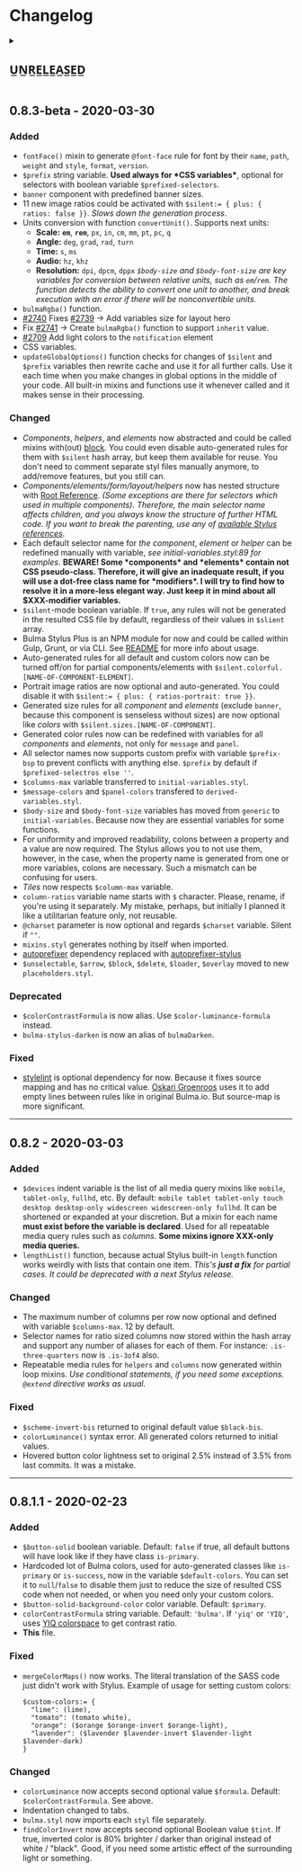 # Changelog

<details>
	<summary><h2>U̲N̲R̲E̲L̲E̲A̲S̲E̲D̲</h2></summary>

### Added

- *No-conflict* aliases for *mixins* and *functions*.
- New predefined *font family* presets.
- New default color variables, and optional redefined default CSS color names (**Stylus-only**).
- [**BEM 101**](http://getbem.com/introduction/) naming methodology for all *components*, *elements,* and *helpers*. It could be set with the variable `$naming-methodology`.
- Modifiers can now have dot-free selector names.
- Printer-oriented styles.
- `$naming-methodology` string variable. `'SMACSS'` by default. Any value other than `'BEM'` returns Bulma's default behavior.
- Shaded and pseudo-3D styles for buttons.
- Extra animation rules.
- `mediaQuery()` mixin with options `$deviceName` and `$orientation`.
- `bulma-stylus-plus.js` now can be imported to add default script for Bulma's *navbar* (and other interactive features in future)

### Changed

- `$family-…` variables now can be overrided with values from `$fonts`, based on node names.

------

</details>

## 0.8.3-beta - 2020-03-30

### Added

- `fontFace()` mixin to generate `@font-face` rule for font by their `name`, `path`, `weight` and `style`, `format`, `version`.
- `$prefix` string variable. **Used always for \*CSS variables\***, optional for selectors with boolean variable `$prefixed-selectors`.
- `banner` component with predefined banner sizes.
- 11 new image ratios could be activated with `$silent:= { plus: { ratios: false }}`. *Slows down the generation process*.
- Units conversion with function `convertUnit()`. Supports next units:
	- **Scale:** **`em`**, **`rem`**, `px`, `in`, `cm`, `mm`, `pt`, `pc`, `q`
	- **Angle:** `deg`, `grad`, `rad`, `turn`
	- **Time:** `s`, `ms`
	- **Audio:** `hz`, `khz`
	- **Resolution:** `dpi`, `dpcm`, `dppx`
	*`$body-size` and `$body-font-size` are key variables for conversion between relative units, such as `em`/`rem`. The function detects the ability to convert one unit to another, and break execution with an error if there will be nonconvertible units.*
- `bulmaRgba()` function.
- [#2740](https://github.com/jgthms/bulma/pull/2740) Fixes [#2739](https://github.com/jgthms/bulma/issues/2739) -> Add variables size for layout hero
- Fix [#2741](https://github.com/jgthms/bulma/issues/2741) -> Create `bulmaRgba()` function to support `inherit` value.
- [#2709](https://github.com/jgthms/bulma/pull/2709) Add light colors to the `notification` element
- CSS variables.
- `updateGlobalOptions()` function checks for changes of `$silent` and `$prefix` variables then rewrite cache and use it for all further calls. Use it each time when you make changes in global options in the middle of your code. All built-in mixins and functions use it whenever called and it makes sense in their processing.

### Changed

- *Components*, *helpers*, and *elements* now abstracted and could be called mixins with(out) [block](https://stylus-lang.com/docs/mixins.html#block-mixins). You could even disable auto-generated rules for them with `$silent` hash array, but keep them available for reuse. You don't need to comment separate styl files manually anymore, to add/remove features, but you still can.
- *Components/elements/form/layout/helpers* now has nested structure with [Root Reference](https://stylus-lang.com/docs/selectors.html#root-reference). *(Some exceptions are there for selectors which used in multiple components). Therefore, the main selector name affects children, and you always know the structure of further HTML code. If you want to break the parenting, use any of [available Stylus references](https://stylus-lang.com/docs/selectors.html)*.
- Each default selector name for *the component*, *element* or *helper* can be redefined manually with variable, *see initial-variables.styl:89 for examples*.
	**BEWARE! Some \*components\* and \*elements\* contain not CSS pseudo-class. Therefore, it will give an inadequate result, if you will use a dot-free class name for \*modifiers\*. I will try to find how to resolve it in a more-less elegant way. Just keep it in mind about all $XXX-modifier variables.**
- `$silent`-mode boolean variable. If `true`, any rules will not be generated in the resulted CSS file by default, regardless of their values in `$slient` array.
- Bulma Stylus Plus is an NPM module for now and could be called within Gulp, Grunt, or via CLI. See [README](https://github.com/M-O-Z-G/bulma-stylus-plus/blob/master/README.md) for more info about usage.
- Auto-generated rules for all default and custom colors now can be turned off/on for partial components/elements with `$silent.colorful.[NAME-OF-COMPONENT-ELEMENT]`.
- Portrait image ratios are now optional and auto-generated. You could disable it with `$silent:= { plus: { ratios-portrait: true }}`.
- Generated size rules for all *component* and *elements* (exclude `banner`, because this component is senseless without sizes) are now optional like *colors* with `$silent.sizes.[NAME-OF-COMPONENT]`.
- Generated color rules now can be redefined with variables for all *components* and *elements*, not only for `message` and `panel`.
- All selector names now supports custom prefix with variable `$prefix-bsp` to prevent conflicts with anything else. `$prefix` by default if `$prefixed-selectros else ''`.
- `$columns-max` variable transferred to `initial-variables.styl`.
- `$message-colors` and `$panel-colors` transfered to `derived-variables.styl`.
- `$body-size` and `$body-font-size` variables has moved from `generic` to `initial-variables`. Because now they are essential variables for some functions.
- For uniformity and improved readability, colons between a property and a value are now required. The Stylus allows you to not use them, however, in the case, when the property name is generated from one or more variables, colons are necessary. Such a mismatch can be confusing for users.
- *Tiles* now respects `$column-max` variable.
- `column-ratios` variable name starts with `$` character. Please, rename, if you're using it separately. My mistake, perhaps, but initially I planned it like a utilitarian feature only, not reusable.
- `@charset` parameter is now optional and regards `$charset` variable. Silent if `""`.
- `mixins.styl` generates nothing by itself when imported.
- [autoprefixer](https://www.npmjs.com/package/autoprefixer) dependency replaced with [autoprefixer-stylus](https://www.npmjs.com/package/autoprefixer-stylus)
- `$unselectable`, `$arrow`, `$block`, `$delete`, `$loader`, `$overlay` moved to new `placeholders.styl`.

### Deprecated

- `$colorContrastFormula` is now alias. Use `$color-luminance-formula` instead.
- `bulma-stylus-darken` is now an alias of `bulmaDarken`.

### Fixed

- [stylelint](https://www.npmjs.com/package/stylelint) is optional dependency for now. Because it fixes source mapping and has no critical value. [Oskari Groenroos](https://github.com/groenroos) uses it to add empty lines between rules like in original Bulma.io. But source-map is more significant.

------

## 0.8.2 - 2020-03-03

### Added

- `$devices` indent variable is the list of all media query mixins like `mobile`, `tablet-only`, `fullhd`, etc. By default: `mobile tablet tablet-only touch desktop desktop-only widescreen widescreen-only fullhd`. It can be shortened or expanded at your discretion. But a mixin for each name **must exist before the variable is declared**. Used for all repeatable media query rules such as *columns*. **Some mixins ignore XXX-only media queries.**
- `lengthList()` function, because actual Stylus built-in `length` function works weirdly with lists that contain one item. *This's **just a fix** for partial cases. It could be deprecated with a next Stylus release.*

### Changed

- The maximum number of columns per row now optional and defined with variable `$columns-max`. 12 by default.
- Selector names for ratio sized columns now stored within the hash array and support any number of aliases for each of them. For instance: `.is-three-quarters` now is `.is-3of4` also.
- Repeatable media rules for `helpers` and `columns` now generated within loop mixins. *Use conditional statements, if you need some exceptions. `@extend` directive works as usual.*

### Fixed

- `$scheme-invert-bis` returned to original default value `$black-bis`.
- `colorLuminance()` syntax error. All generated colors returned to initial values.
- Hovered button color lightness set to original 2.5% instead of 3.5% from last commits. It was a mistake.

------

## 0.8.1.1 - 2020-02-23

### Added

- `$button-solid` boolean variable. Default: `false` if true, all default buttons will have look like if they have class `is-primary`.
- Hardcoded lot of Bulma colors, used for auto-generated classes like `is-primary` or `is-success`, now in the variable `$default-colors`. You can set it to `null`/`false` to disable them just to reduce the size of resulted CSS code when not needed, or when you need only your custom colors.
- `$button-solid-background-color` color variable. Default: `$primary`.
- `colorContrastFormula` string variable. Default: `'bulma'`. If `'yiq'` or `'YIQ'`, uses [YIQ colorspace](https://en.wikipedia.org/wiki/YIQ) to get contrast ratio.
- **This** file.

### Fixed

- `mergeColorMaps()` now works. The literal translation of the SASS code just didn't work with Stylus.
	Example of usage for setting custom colors:
	```stylus
	$custom-colors:= {
	  "lime": (lime),
	  "tomato": (tomato white),
	  "orange": ($orange $orange-invert $orange-light),
	  "lavender": ($lavender $lavender-invert $lavender-light $lavender-dark)
	}
	```

### Changed

- `colorLuminance` now accepts second optional value `$formula`. Default: `$colorContrastFormula`. See above.
- Indentation changed to tabs.
- `bulma.styl` now imports each `styl` file separately.
- `findColorInvert` now accepts second optional Boolean value `$tint`. If true, inverted color is 80% brighter / darker than original instead of white / "black". Good, if you need some artistic effect of the surrounding light or something.
